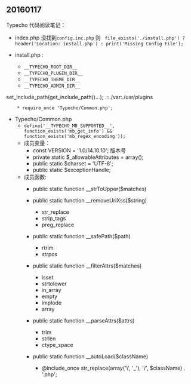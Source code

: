 ## 20160117
 Typecho 代码阅读笔记：
- index.php 没找到`config.inc.php` 则  ` file_exists('./install.php') ? header('Location: install.php') : print('Missing Config File');`

- install.php  :
	* `__TYPECHO_ROOT_DIR__`
	* `__TYPECHO_PLUGIN_DIR__`
	* `__TYPECHO_THEME_DIR__`
	* `__TYPECHO_ADMIN_DIR__`

set_include_path(get_include_path()...);
.::./var:./usr/plugins

		* require_once 'Typecho/Common.php';
- Typecho/Common.php
	* `define('__TYPECHO_MB_SUPPORTED__', function_exists('mb_get_info') && function_exists('mb_regex_encoding'));`
	*  成员变量：
		- const VERSION = '1.0/14.10.10'; 版本号
		-   private static $_allowableAttributes = array();
		- public static $charset = 'UTF-8';
		-  public static $exceptionHandle;
	* 成员函数:
		- public static function __strToUpper($matches)
		- public static function __removeUrlXss($string)
			* str_replace
			* strip_tags
			* preg_replace
		- public static function __safePath($path)
			* rtrim
			* strpos
		- public static function __filterAttrs($matches)
			* isset 
			* strtolower
			* in_array
			* empty
			* implode
			* array
		- public static function __parseAttrs($attrs)
			* trim
			* strlen
			* ctype_space

		- public static function __autoLoad($className)
			*  @include_once str_replace(array('\\', '_'), '/', $className) . '.php';
